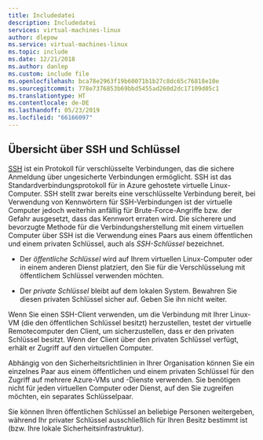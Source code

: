 ```yaml
---
title: Includedatei
description: Includedatei
services: virtual-machines-linux
author: dlepow
ms.service: virtual-machines-linux
ms.topic: include
ms.date: 12/21/2018
ms.author: danlep
ms.custom: include file
ms.openlocfilehash: bca78e2963f19b60071b1b27c8dc65c76818e10e
ms.sourcegitcommit: 778e7376853b69bbd5455ad260d2dc17109d05c1
ms.translationtype: HT
ms.contentlocale: de-DE
ms.lasthandoff: 05/23/2019
ms.locfileid: "66166097"
---
```

## <a name="overview-of-ssh-and-keys"></a>Übersicht über SSH und Schlüssel

[SSH](https://www.ssh.com/ssh/) ist ein Protokoll für verschlüsselte Verbindungen, das die sichere Anmeldung über ungesicherte Verbindungen ermöglicht. SSH ist das Standardverbindungsprotokoll für in Azure gehostete virtuelle Linux-Computer. SSH stellt zwar bereits eine verschlüsselte Verbindung bereit, bei Verwendung von Kennwörtern für SSH-Verbindungen ist der virtuelle Computer jedoch weiterhin anfällig für Brute-Force-Angriffe bzw. der Gefahr ausgesetzt, dass das Kennwort erraten wird. Die sicherere und bevorzugte Methode für die Verbindungsherstellung mit einem virtuellen Computer über SSH ist die Verwendung eines Paars aus einem öffentlichen und einem privaten Schlüssel, auch als *SSH-Schlüssel* bezeichnet. 

* Der *öffentliche Schlüssel* wird auf Ihrem virtuellen Linux-Computer oder in einem anderen Dienst platziert, den Sie für die Verschlüsselung mit öffentlichem Schlüssel verwenden möchten.

* Der *private Schlüssel* bleibt auf dem lokalen System. Bewahren Sie diesen privaten Schlüssel sicher auf. Geben Sie ihn nicht weiter.

Wenn Sie einen SSH-Client verwenden, um die Verbindung mit Ihrer Linux-VM (die den öffentlichen Schlüssel besitzt) herzustellen, testet der virtuelle Remotecomputer den Client, um sicherzustellen, dass er den privaten Schlüssel besitzt. Wenn der Client über den privaten Schlüssel verfügt, erhält er Zugriff auf den virtuellen Computer. 

Abhängig von den Sicherheitsrichtlinien in Ihrer Organisation können Sie ein einzelnes Paar aus einem öffentlichen und einem privaten Schlüssel für den Zugriff auf mehrere Azure-VMs und -Dienste verwenden. Sie benötigen nicht für jeden virtuellen Computer oder Dienst, auf den Sie zugreifen möchten, ein separates Schlüsselpaar. 

Sie können Ihren öffentlichen Schlüssel an beliebige Personen weitergeben, während Ihr privater Schlüssel ausschließlich für Ihren Besitz bestimmt ist (bzw. Ihre lokale Sicherheitsinfrastruktur).